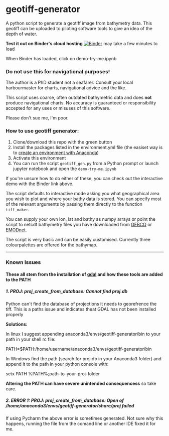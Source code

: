# geotiff-generator

A python script to generate a geotiff image from bathymetry data. This geotiff can be uploaded to piloting software tools to give an idea of the depth of water.

**Test it out on Binder's cloud hosting**
[![Binder](https://mybinder.org/badge_logo.svg)](https://mybinder.org/v2/gh/callumrollo/geotiff-generator/18b66b96b3aa266a7531092ec34a562c33e11368) may take a few minutes to load

When Binder has loaded, click on demo-try-me.ipynb

### **Do not use this for navigational purposes!**

The author is a PhD student not a seafarer. Consult your local harbourmaster for charts, navigational advice and the like.

This script uses coarse, often outdated bathymetric data and does **not** produce navigational charts. No accuracy is guaranteed or responsibility accepted for any uses or misuses of this software.

Please don't sue me, I'm poor.

### How to use geotiff generator:
1. Clone/download this repo with the green button
2. Install the packages listed in the environment.yml file (the easiset way is to [create an environment with Anaconda](https://docs.conda.io/projects/conda/en/latest/user-guide/tasks/manage-environments.html#creating-an-environment-from-an-environment-yml-file)) 
3. Activate this environment
4. You can run the script `geotiff_gen.py` from a Python prompt or launch jupyter notebook and open the `demo-try-me.ipynb`

If you're unsure how to do either of these, you can check out the interactive demo with the Binder link above.

The script defaults to interactive mode asking you what geographical area you wish to plot and where your bathy data is stored. You can specify most of the relevant arguments by passing them directly to the function `tiff_maker`.

You can supply your own lon, lat and bathy as numpy arrays or point the script to netcdf bathymetry files you have downloaded from [GEBCO](https://www.gebco.net/data_and_products/gridded_bathymetry_data/) or [EMODnet](https://portal.emodnet-bathymetry.eu/).

The script is very basic and can be easily customised. Currently three colourpalettes are offered for the bathymap.

--------------

### Known Issues
#### These all stem from the installation of [gdal](https://gdal.org/) and how these tools are added to the PATH

##### 1. PROJ: proj_create_from_database: Cannot find proj.db

Python can't find the database of projections it needs to georefrence the tiff. This is a paths issue and indicates theat GDAL has not been installed properly

**Solutions:**

In linux I suggest appending anaconda3/envs/geotiff-generator/bin to your path in your shell rc file:

PATH=$PATH:/home/username/anaconda3/envs/geotiff-generator/bin

In Windows find the path (search for proj.db in your Anaconda3 folder) and append it to the path in your python console with:

setx PATH %PATH%;path-to-your-proj-folder

**Altering the PATH can have severe unintended consequencess** so take care. 

##### 2. ERROR 1: PROJ: proj_create_from_database: Open of /home/anaconda3/envs/geotiff-generator/share/proj failed

If using Pycharm the above error is sometimes generated. Not sure why this happens, running the file from the comand line or another IDE fixed it for me.
